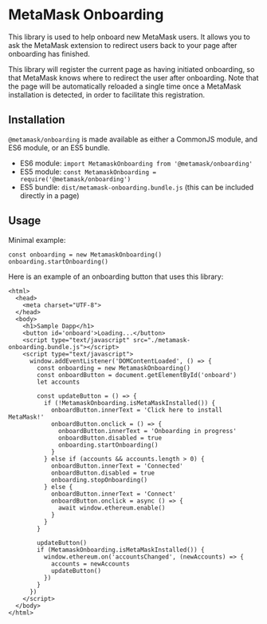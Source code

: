 # MetaMask Onboarding

This library is used to help onboard new MetaMask users. It allows you to ask the MetaMask extension to redirect users back to your page after onboarding has finished.

This library will register the current page as having initiated onboarding, so that MetaMask knows where to redirect the user after onboarding. Note that the page will be automatically reloaded a single time once a MetaMask installation is detected, in order to facilitate this registration.

## Installation

`@metamask/onboarding` is made available as either a CommonJS module, and ES6 module, or an ES5 bundle.

* ES6 module: `import MetamaskOnboarding from '@metamask/onboarding'`
* ES5 module: `const MetamaskOnboarding = require('@metamask/onboarding')`
* ES5 bundle: `dist/metamask-onboarding.bundle.js` (this can be included directly in a page)

## Usage

Minimal example:
```
const onboarding = new MetamaskOnboarding()
onboarding.startOnboarding()
```

Here is an example of an onboarding button that uses this library:

```
<html>
  <head>
    <meta charset="UTF-8">
  </head>
  <body>
    <h1>Sample Dapp</h1>
    <button id='onboard'>Loading...</button>
    <script type="text/javascript" src="./metamask-onboarding.bundle.js"></script>
    <script type="text/javascript">
      window.addEventListener('DOMContentLoaded', () => {
        const onboarding = new MetamaskOnboarding()
        const onboardButton = document.getElementById('onboard')
        let accounts

        const updateButton = () => {
          if (!MetamaskOnboarding.isMetaMaskInstalled()) {
            onboardButton.innerText = 'Click here to install MetaMask!'
            onboardButton.onclick = () => {
              onboardButton.innerText = 'Onboarding in progress'
              onboardButton.disabled = true
              onboarding.startOnboarding()
            }
          } else if (accounts && accounts.length > 0) {
            onboardButton.innerText = 'Connected'
            onboardButton.disabled = true
            onboarding.stopOnboarding()
          } else {
            onboardButton.innerText = 'Connect'
            onboardButton.onclick = async () => {
              await window.ethereum.enable()
            }
          }
        }

        updateButton()
        if (MetamaskOnboarding.isMetaMaskInstalled()) {
          window.ethereum.on('accountsChanged', (newAccounts) => {
            accounts = newAccounts
            updateButton()
          })
        }
      })
    </script>
  </body>
</html>
```
